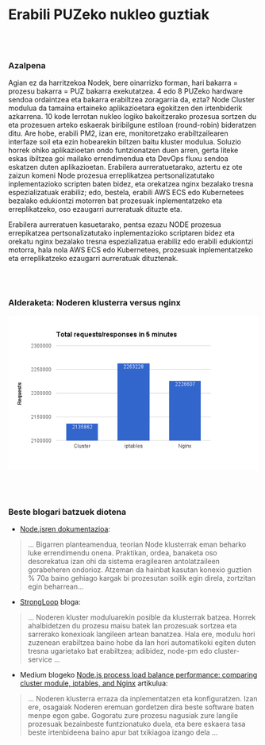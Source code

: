 # Erabili PUZeko nukleo guztiak

<br/><br/>

### Azalpena

Agian ez da harritzekoa Nodek, bere oinarrizko forman, hari bakarra = prozesu bakarra = PUZ bakarra exekutatzea. 4 edo 8 PUZeko hardware sendoa ordaintzea eta bakarra erabiltzea zoragarria da, ezta? Node Cluster modulua da tamaina ertaineko aplikazioetara egokitzen den irtenbiderik azkarrena. 10 kode lerrotan nukleo logiko bakoitzerako prozesua sortzen du eta prozesuen arteko eskaerak biribilgune estiloan (round-robin) bideratzen ditu. Are hobe, erabili PM2, izan ere, monitoretzako erabiltzailearen interfaze soil eta ezin hobearekin biltzen baitu kluster modulua. Soluzio horrek ohiko aplikazioetan ondo funtzionatzen duen arren, gerta liteke eskas ibiltzea goi mailako errendimendua eta DevOps fluxu sendoa eskatzen duten aplikazioetan. Erabilera aurreratuetarako, aztertu ez ote zaizun komeni Node prozesua erreplikatzea pertsonalizatutako inplementazioko scripten baten bidez, eta orekatzea nginx bezalako tresna espezializatuak erabiliz; edo, bestela, erabili AWS ECS edo Kubernetees bezalako edukiontzi motorren bat prozesuak inplementatzeko eta erreplikatzeko, oso ezaugarri aurreratuak dituzte eta.

Erabilera aurreratuen kasuetarako, pentsa ezazu NODE prozesua errepikatzea pertsonalizatutako inplementazioko scriptaren bidez eta orekatu nginx bezalako tresna espezializatua erabiliz edo erabili edukiontzi motorra, hala nola AWS ECS edo Kubernetees, prozesuak inplementatzeko eta erreplikatzeko ezaugarri aurreratuak dituztenak.

<br/><br/>

### Alderaketa: Noderen klusterra versus nginx

![Noderen klusterra versus nginx](/assets/images/utilizecpucores1.png "Noderen klusterra versus nginx")

<br/><br/>

### Beste blogari batzuek diotena

- [Node.jsren dokumentazioa](https://nodejs.org/api/cluster.html#cluster_how_it_works):

> ... Bigarren planteamendua, teorian Node klusterrak eman beharko luke errendimendu onena. Praktikan, ordea, banaketa oso desorekatua izan ohi da sistema eragilearen antolatzaileen gorabeheren ondorioz. Atzeman da hainbat kasutan konexio guztien % 70a baino gehiago kargak bi prozesutan soilik egin direla, zortzitan egin beharrean...

- [StrongLoop](https://strongloop.com/strongblog/best-practices-for-express-in-production-part-two-performance-and-reliability/) bloga:

> ... Noderen kluster moduluarekin posible da klusterrak batzea. Horrek ahalbidetzen du prozesu maisu batek lan prozesuak sortzea eta sarrerako konexioak langileen artean banatzea. Hala ere, modulu hori zuzenean erabiltzea baino hobe da lan hori automatikoki egiten duten tresna ugarietako bat erabiltzea; adibidez, node-pm edo cluster-service ...

- Medium blogeko [Node.js process load balance performance: comparing cluster module, iptables, and Nginx](https://medium.com/@fermads/node-js-process-load-balancing-comparing-cluster-iptables-and-nginx-6746aaf38272) artikulua:

> ... Noderen klusterra erraza da inplementatzen eta konfiguratzen. Izan ere, osagaiak Noderen eremuan gordetzen dira beste software baten menpe egon gabe. Gogoratu zure prozesu nagusiak zure langile prozesuak bezainbeste funtzionatuko duela, eta bere eskaera tasa beste irtenbideena baino apur bat txikiagoa izango dela ...
